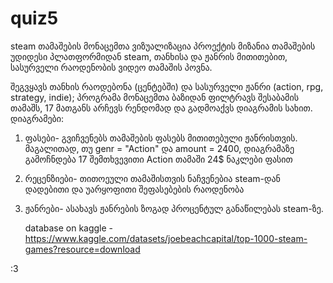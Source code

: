 # quiz5
steam თამაშების მონაცემთა ვიზუალიზაცია
 პროექტის მიზანია თამაშების უდიდესი პლათფორმიდან steam,  თანხისა და ჟანრის მითითებით, სასურველი რაოდენობის ვიდეო თამაშის პოვნა.
 
 შეგვყავს თანხის რაოდებონა (ცენტებში) და სასურველი ჟანრი (action, rpg, strategy, indie); პროგრამა მონაცემთა ბაზიდან ფილტრავს შესაბამის თამაშს, 17 მათგანს არჩევს რენდომად და გადმოაქვს დიაგრამის სახით.
დიაგრამები:
1. ფასები- გვიჩვენებს თამაშების ფასებს მითითებული ჟანრისთვის.
მაგალითად, თუ genr = "Action" და amount = 2400, დიაგრამაზე გამოჩნდება 17 შემთხვევითი Action თამაში 24$ ნაკლები ფასით
2. რეცენზიები- თითოეული თამაშისთვის ნაჩვენებია steam-დან დადებითი და უარყოფითი შეფასებების რაოდენობა
3. ჟანრები- ასახავს ჟანრების ზოგად პროცენტულ განაწილებას steam-ზე.

   database on kaggle - https://www.kaggle.com/datasets/joebeachcapital/top-1000-steam-games?resource=download

:3

